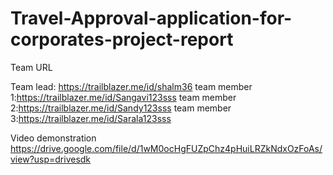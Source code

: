 # Travel-Approval-application-for-corporates-project-report

Team URL

Team lead: https://trailblazer.me/id/shalm36 
team member 1:https://trailblazer.me/id/Sangavi123sss 
team member 2:https://trailblazer.me/id/Sandy123sss 
team member 3:https://trailblazer.me/id/Sarala123sss

Video demonstration 
https://drive.google.com/file/d/1wM0ocHgFUZpChz4pHuiLRZkNdxOzFoAs/view?usp=drivesdk
